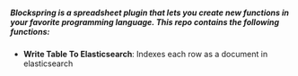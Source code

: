 ##### Blockspring is a spreadsheet plugin that lets you create new functions in your favorite programming language. This repo contains the following functions:


- __Write Table To Elasticsearch__: Indexes each row as a document in elasticsearch
